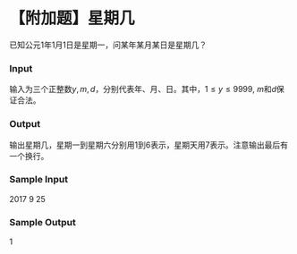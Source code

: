 # 【附加题】星期几

已知公元$1$年$1$月$1$日是星期一，问某年某月某日是星期几？

### Input
输入为三个正整数$y,m,d$，分别代表年、月、日。其中，$1 \leq y \leq 9999$, $m$和$d$保证合法。

### Output
输出星期几，星期一到星期六分别用$1$到$6$表示，星期天用$7$表示。注意输出最后有一个换行。

### Sample Input
2017 9 25

### Sample Output
1